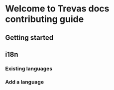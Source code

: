 # Welcome to Trevas docs contributing guide

## Getting started

## i18n

### Existing languages

### Add a language
